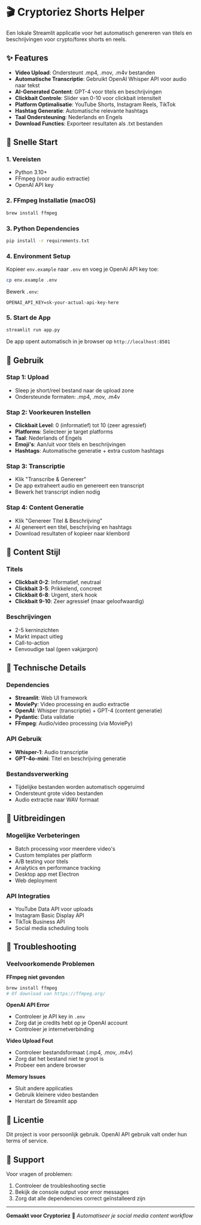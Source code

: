# 🎬 Cryptoriez Shorts Helper

Een lokale Streamlit applicatie voor het automatisch genereren van titels en beschrijvingen voor crypto/forex shorts en reels.

## ✨ Features

- **Video Upload**: Ondersteunt .mp4, .mov, .m4v bestanden
- **Automatische Transcriptie**: Gebruikt OpenAI Whisper API voor audio naar tekst
- **AI-Generated Content**: GPT-4 voor titels en beschrijvingen
- **Clickbait Controle**: Slider van 0-10 voor clickbait intensiteit
- **Platform Optimalisatie**: YouTube Shorts, Instagram Reels, TikTok
- **Hashtag Generatie**: Automatische relevante hashtags
- **Taal Ondersteuning**: Nederlands en Engels
- **Download Functies**: Exporteer resultaten als .txt bestanden

## 🚀 Snelle Start

### 1. Vereisten

- Python 3.10+
- FFmpeg (voor audio extractie)
- OpenAI API key

### 2. FFmpeg Installatie (macOS)

```bash
brew install ffmpeg
```

### 3. Python Dependencies

```bash
pip install -r requirements.txt
```

### 4. Environment Setup

Kopieer `env.example` naar `.env` en voeg je OpenAI API key toe:

```bash
cp env.example .env
```

Bewerk `.env`:
```env
OPENAI_API_KEY=sk-your-actual-api-key-here
```

### 5. Start de App

```bash
streamlit run app.py
```

De app opent automatisch in je browser op `http://localhost:8501`

## 📱 Gebruik

### Stap 1: Upload
- Sleep je short/reel bestand naar de upload zone
- Ondersteunde formaten: .mp4, .mov, .m4v

### Stap 2: Voorkeuren Instellen
- **Clickbait Level**: 0 (informatief) tot 10 (zeer agressief)
- **Platforms**: Selecteer je target platforms
- **Taal**: Nederlands of Engels
- **Emoji's**: Aan/uit voor titels en beschrijvingen
- **Hashtags**: Automatische generatie + extra custom hashtags

### Stap 3: Transcriptie
- Klik "Transcribe & Genereer"
- De app extraheert audio en genereert een transcript
- Bewerk het transcript indien nodig

### Stap 4: Content Generatie
- Klik "Genereer Titel & Beschrijving"
- AI genereert een titel, beschrijving en hashtags
- Download resultaten of kopieer naar klembord

## 🎯 Content Stijl

### Titels
- **Clickbait 0-2**: Informatief, neutraal
- **Clickbait 3-5**: Prikkelend, concreet
- **Clickbait 6-8**: Urgent, sterk hook
- **Clickbait 9-10**: Zeer agressief (maar geloofwaardig)

### Beschrijvingen
- 2-5 kerninzichten
- Markt impact uitleg
- Call-to-action
- Eenvoudige taal (geen vakjargon)

## 🔧 Technische Details

### Dependencies
- **Streamlit**: Web UI framework
- **MoviePy**: Video processing en audio extractie
- **OpenAI**: Whisper (transcriptie) + GPT-4 (content generatie)
- **Pydantic**: Data validatie
- **FFmpeg**: Audio/video processing (via MoviePy)

### API Gebruik
- **Whisper-1**: Audio transcriptie
- **GPT-4o-mini**: Titel en beschrijving generatie

### Bestandsverwerking
- Tijdelijke bestanden worden automatisch opgeruimd
- Ondersteunt grote video bestanden
- Audio extractie naar WAV formaat

## 🚀 Uitbreidingen

### Mogelijke Verbeteringen
- Batch processing voor meerdere video's
- Custom templates per platform
- A/B testing voor titels
- Analytics en performance tracking
- Desktop app met Electron
- Web deployment

### API Integraties
- YouTube Data API voor uploads
- Instagram Basic Display API
- TikTok Business API
- Social media scheduling tools

## 🐛 Troubleshooting

### Veelvoorkomende Problemen

**FFmpeg niet gevonden**
```bash
brew install ffmpeg
# Of download van https://ffmpeg.org/
```

**OpenAI API Error**
- Controleer je API key in `.env`
- Zorg dat je credits hebt op je OpenAI account
- Controleer je internetverbinding

**Video Upload Fout**
- Controleer bestandsformaat (.mp4, .mov, .m4v)
- Zorg dat het bestand niet te groot is
- Probeer een andere browser

**Memory Issues**
- Sluit andere applicaties
- Gebruik kleinere video bestanden
- Herstart de Streamlit app

## 📄 Licentie

Dit project is voor persoonlijk gebruik. OpenAI API gebruik valt onder hun terms of service.

## 🤝 Support

Voor vragen of problemen:
1. Controleer de troubleshooting sectie
2. Bekijk de console output voor error messages
3. Zorg dat alle dependencies correct geïnstalleerd zijn

---

**Gemaakt voor Cryptoriez** 🚀
*Automatiseer je social media content workflow*

